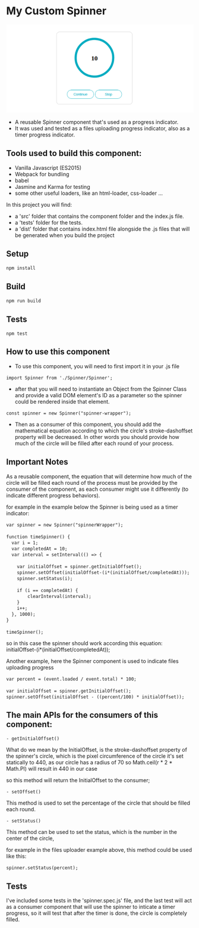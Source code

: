 # My Custom Spinner

![alt text](https://github.com/mbustami/Custom-Spinner/blob/master/custom-spinner.png)

* A reusable Spinner component that's used as a progress indicator.
* It was used and tested as a files uploading progress indicator, also as a timer progress indicator.

## Tools used to build this component: 
- Vanilla Javascript (ES2015)
- Webpack for bundling
- babel
- Jasmine and Karma for testing
- some other useful loaders, like an html-loader, css-loader ...




In this project you will find:
* a 'src' folder that contains the component folder and the index.js file.
* a 'tests' folder for the tests.
* a 'dist' folder that contains index.html file alongside the .js files that will be generated when you build the project


## Setup
```
npm install
```

## Build
```
npm run build
```

## Tests
```
npm test
```


## How to use this component

* To use this component, you will need to first import it in your .js file
```
import Spinner from './Spinner/Spinner';
```

* after that you will need to instantiate an Object from the Spinner Class and provide a valid DOM element's ID as a parameter so the spinner could be rendered inside that element.
```
const spinner = new Spinner("spinner-wrapper");
```

* Then as a consumer of this component, you should add the mathematical equation according to which the circle's stroke-dashoffset property will be decreased.
In other words you should provide how much of the circle will be filled after each round of your process.

## Important Notes
As a reusable component, the equation that will determine how much of the circle will be filled each round of the process must be provided by the consumer of the component,
as each consumer might use it differently (to indicate different progress behaviors).

for example in the example below the Spinner is being used as a timer indicator:

```
var spinner = new Spinner("spinnerWrapper");

function timeSpinner() {  
  var i = 1;
  var completedAt = 10;
  var interval = setInterval(() => {

    var initialOffset = spinner.getInitialOffset();
    spinner.setOffset(initialOffset-(i*(initialOffset/completedAt)));
    spinner.setStatus(i);

    if (i == completedAt) {
        clearInterval(interval);
    }
    i++;  
  }, 1000);
}

timeSpinner();
```

so in this case the spinner should work according this equation:
initialOffset-(i*(initialOffset/completedAt));


Another example, here the Spinner component is used to indicate files uploading progress

```
var percent = (event.loaded / event.total) * 100;

var initialOffset = spinner.getInitialOffset();
spinner.setOffset(initialOffset - ((percent/100) * initialOffset));
```

## The main APIs for the consumers of this component:

```
- getInitialOffset()
```
What do we mean by the InitialOffset, is the stroke-dashoffset property of the spinner's circle,
which is the pixel circumference of the circle
it's set statically to 440, as our circle has a radius of 70
so Math.ceil(r * 2 * Math.PI) will result in 440 in our case

so this method will return the InitialOffset to the consumer;

```
- setOffset()
```
This method is used to set the percentage of the circle that should be filled each round.

```
- setStatus()
```
This method can be used to set the status, which is the number in the center of the circle,

for example in the files uploader example above, this method could be used like this:
```
spinner.setStatus(percent);
```

## Tests

I've included some tests in the 'spinner.spec.js' file,
and the last test will act as a consumer component that will use the spinner to inticate a timer progress,
so it will test that after the timer is done, the circle is completely filled.